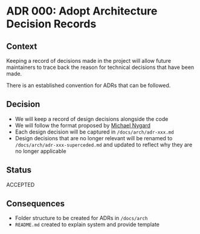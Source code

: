 # ADR 000: Adopt Architecture Decision Records

## Context

Keeping a record of decisions made in the project will allow future maintainers to trace back the reason for technical decisions that have been made.

There is an established convention for ADRs that can be followed.

## Decision

- We will keep a record of design decisions alongside the code
- We will follow the format proposed by [Michael Nygard](http://thinkrelevance.com/blog/2011/11/15/documenting-architecture-decisions)
- Each design decision will be captured in `/docs/arch/adr-xxx.md`
- Design decisions that are no longer relevant will be renamed to `/docs/arch/adr-xxx-superceded.md` and updated to reflect why they are no longer applicable

## Status

ACCEPTED

## Consequences

- Folder structure to be created for ADRs in `/docs/arch`
- `README.md` created to explain system and provide template

